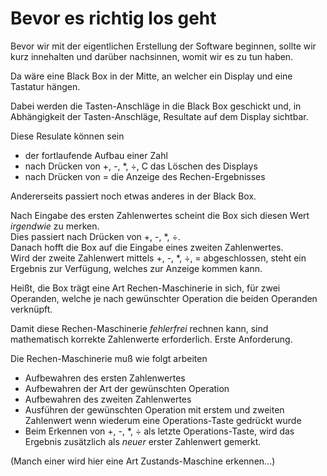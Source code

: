 # Bevor es richtig los geht

Bevor wir mit der eigentlichen Erstellung der Software beginnen, sollte wir kurz innehalten und darüber nachsinnen, womit wir es zu tun haben.  

Da wäre eine Black Box in der Mitte, an welcher ein Display und eine Tastatur hängen.

Dabei werden die Tasten-Anschläge in die Black Box geschickt und, in Abhängigkeit der Tasten-Anschläge, Resultate auf dem Display sichtbar.

Diese Resulate können sein

- der fortlaufende Aufbau einer Zahl
- nach Drücken von +, -, *, ÷, C das Löschen des Displays
- nach Drücken von = die Anzeige des Rechen-Ergebnisses   

Andererseits passiert noch etwas anderes in der Black Box.

Nach Eingabe des ersten Zahlenwertes scheint die Box sich diesen Wert _irgendwie_ zu merken.  
Dies passiert nach Drücken von +, -, *, ÷.  
Danach hofft die Box auf die Eingabe eines zweiten Zahlenwertes.  
Wird der zweite Zahlenwert mittels +, -, *, ÷, = abgeschlossen, steht ein Ergebnis zur Verfügung, welches zur Anzeige kommen kann.  

Heißt, die Box trägt eine Art Rechen-Maschinerie in sich, für zwei Operanden, welche je nach gewünschter Operation die beiden Operanden verknüpft.

Damit diese Rechen-Maschinerie _fehlerfrei_ rechnen kann, sind mathematisch korrekte Zahlenwerte erforderlich. Erste Anforderung.

Die Rechen-Maschinerie muß wie folgt arbeiten 

- Aufbewahren des ersten Zahlenwertes
- Aufbewahren der Art der gewünschten Operation
- Aufbewahren des zweiten Zahlenwertes
- Ausführen der gewünschten Operation mit erstem und zweiten Zahlenwert wenn wiederum eine Operations-Taste gedrückt wurde
- Beim Erkennen von +, -, *, ÷ als letzte Operations-Taste, wird das Ergebnis zusätzlich als _neuer_ erster Zahlenwert gemerkt.

(Manch einer wird hier eine Art Zustands-Maschine erkennen...)
  

